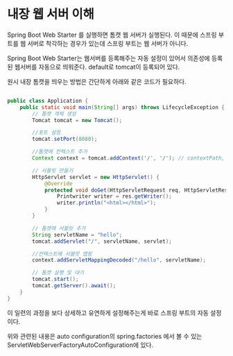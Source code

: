 내장 웹 서버 이해
=======================================

Spring Boot Web Starter 를 실행하면 톰캣 웹 서버가 실행된다. 이 때문에 스프링 부트를 웹 서버로 착각하는 경우가 있는데 스프링 부트는 웹 서버가 아니다. 

Spring Boot Web Starter는 웹서버를 등록해주는 자동 설정이 있어서 의존성에 등록된 웹서버를 자동으로 띄워준다. default로 tomcat이 등록되어 있다. 

원시 내장 톰캣을 띄우는 방법은 간단하게 아래와 같은 코드가 필요하다.

```java

public class Application {
    public static void main(String[] args) throws LifecycleException {
        // 톰캣 객체 생성
        Tomcat tomcat = new Tomcat();

        //포트 설정
        tomcat.setPort(8080);

        //톰캣에 컨텍스트 추가
        Context context = tomcat.addContext('/', '/'); // contextPath, docBase

        // 서블릿 만들기
        HttpServlet servlet = new HttpServlet() {
            @Override
            protected void doGet(HttpServletRequest req, HttpServletResponse res) {
                Printwriter writer = res.getWriter();
                writer.println("<html></html>");
            }
        }

        // 톰캣에 서블릿 추가
        String servletName = "hello";
        tomcat.addServlet("/", servletName, servlet);

        //컨텍스트에 서블릿 맵핑
        context.addServletMappingDecoded("/hello", servletName);

        // 톰캣 실행 및 대기
        tomcat.start();
        tomcat.getServer().await();
    }
}

```

이 일련의 과정을 보다 상세하고 유연하게 설정해주는게 바로 스프링 부트의 자동 설정이다.

위와 관련된 내용은 auto configuration의 spring.factories 에서 볼 수 있는 ServletWebServerFactoryAutoConfiguration에 있다. 